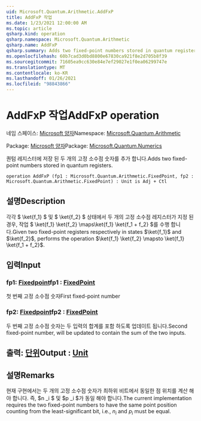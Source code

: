 ```yaml
---
uid: Microsoft.Quantum.Arithmetic.AddFxP
title: AddFxP 작업
ms.date: 1/23/2021 12:00:00 AM
ms.topic: article
qsharp.kind: operation
qsharp.namespace: Microsoft.Quantum.Arithmetic
qsharp.name: AddFxP
qsharp.summary: Adds two fixed-point numbers stored in quantum registers.
ms.openlocfilehash: 60b7cad3d0bd8800e67830ca921f8e2d705b8f39
ms.sourcegitcommit: 71605ea9cc630e84e7ef29027e1f0ea06299747e
ms.translationtype: MT
ms.contentlocale: ko-KR
ms.lasthandoff: 01/26/2021
ms.locfileid: "98843866"
---
```

# <a name="addfxp-operation"></a><span data-ttu-id="c7294-102">AddFxP 작업</span><span class="sxs-lookup"><span data-stu-id="c7294-102">AddFxP operation</span></span>

<span data-ttu-id="c7294-103">네임 스페이스: [Microsoft 양자](xref:Microsoft.Quantum.Arithmetic)</span><span class="sxs-lookup"><span data-stu-id="c7294-103">Namespace: [Microsoft.Quantum.Arithmetic](xref:Microsoft.Quantum.Arithmetic)</span></span>

<span data-ttu-id="c7294-104">Package: [Microsoft 양자](https://nuget.org/packages/Microsoft.Quantum.Numerics)</span><span class="sxs-lookup"><span data-stu-id="c7294-104">Package: [Microsoft.Quantum.Numerics](https://nuget.org/packages/Microsoft.Quantum.Numerics)</span></span>


<span data-ttu-id="c7294-105">퀀텀 레지스터에 저장 된 두 개의 고정 소수점 숫자를 추가 합니다.</span><span class="sxs-lookup"><span data-stu-id="c7294-105">Adds two fixed-point numbers stored in quantum registers.</span></span>

```qsharp
operation AddFxP (fp1 : Microsoft.Quantum.Arithmetic.FixedPoint, fp2 : Microsoft.Quantum.Arithmetic.FixedPoint) : Unit is Adj + Ctl
```


## <a name="description"></a><span data-ttu-id="c7294-106">설명</span><span class="sxs-lookup"><span data-stu-id="c7294-106">Description</span></span>

<span data-ttu-id="c7294-107">각각 $ \ket{f_1} $ 및 $ \ket{f_2} $ 상태에서 두 개의 고정 소수점 레지스터가 지정 된 경우, 작업 $ \ket{f_1} \ket{f_2} \maps\ket{f_1} \ket{f_1 + f_2} $를 수행 합니다.</span><span class="sxs-lookup"><span data-stu-id="c7294-107">Given two fixed-point registers respectively in states $\ket{f_1}$ and $\ket{f_2}$, performs the operation $\ket{f_1} \ket{f_2} \mapsto \ket{f_1} \ket{f_1 + f_2}$.</span></span>

## <a name="input"></a><span data-ttu-id="c7294-108">입력</span><span class="sxs-lookup"><span data-stu-id="c7294-108">Input</span></span>

### <a name="fp1--fixedpoint"></a><span data-ttu-id="c7294-109">fp1: [Fixedpoint](xref:Microsoft.Quantum.Arithmetic.FixedPoint)</span><span class="sxs-lookup"><span data-stu-id="c7294-109">fp1 : [FixedPoint](xref:Microsoft.Quantum.Arithmetic.FixedPoint)</span></span>

<span data-ttu-id="c7294-110">첫 번째 고정 소수점 숫자</span><span class="sxs-lookup"><span data-stu-id="c7294-110">First fixed-point number</span></span>


### <a name="fp2--fixedpoint"></a><span data-ttu-id="c7294-111">fp2: [Fixedpoint](xref:Microsoft.Quantum.Arithmetic.FixedPoint)</span><span class="sxs-lookup"><span data-stu-id="c7294-111">fp2 : [FixedPoint](xref:Microsoft.Quantum.Arithmetic.FixedPoint)</span></span>

<span data-ttu-id="c7294-112">두 번째 고정 소수점 숫자는 두 입력의 합계를 포함 하도록 업데이트 됩니다.</span><span class="sxs-lookup"><span data-stu-id="c7294-112">Second fixed-point number, will be updated to contain the sum of the two inputs.</span></span>



## <a name="output--unit"></a><span data-ttu-id="c7294-113">출력: [단위](xref:microsoft.quantum.lang-ref.unit)</span><span class="sxs-lookup"><span data-stu-id="c7294-113">Output : [Unit](xref:microsoft.quantum.lang-ref.unit)</span></span>



## <a name="remarks"></a><span data-ttu-id="c7294-114">설명</span><span class="sxs-lookup"><span data-stu-id="c7294-114">Remarks</span></span>

<span data-ttu-id="c7294-115">현재 구현에서는 두 개의 고정 소수점 숫자가 최하위 비트에서 동일한 점 위치를 계산 해야 합니다. 즉, $n _i $ 및 $p _i $가 동일 해야 합니다.</span><span class="sxs-lookup"><span data-stu-id="c7294-115">The current implementation requires the two fixed-point numbers to have the same point position counting from the least-significant bit, i.e., $n_i$ and $p_i$ must be equal.</span></span>